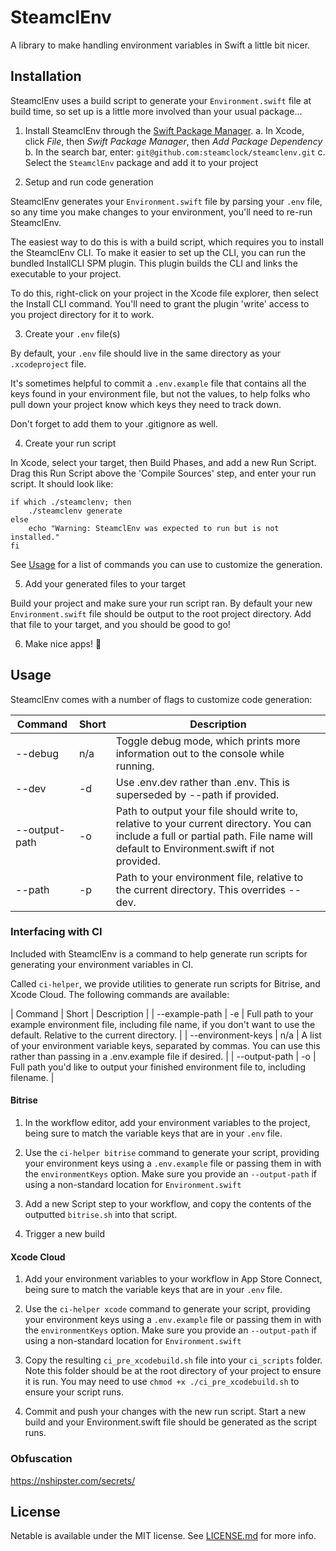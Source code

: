 # SteamclEnv
A library to make handling environment variables in Swift a little bit nicer.

## Installation

SteamclEnv uses a build script to generate your `Environment.swift` file at build time, so set up is a little more involved than your usual package...

1. Install SteamclEnv through the [Swift Package Manager](https://swift.org/package-manager/).
    a. In Xcode, click *File*, then *Swift Package Manager*, then *Add Package Dependency*
    b. In the search bar, enter: `git@github.com:steamclock/steamclenv.git`
    c. Select the `SteamclEnv` package and add it to your project
    
2. Setup and run code generation

SteamclEnv generates your `Environment.swift` file by parsing your `.env` file, so any time you make changes to your environment, you'll need to re-run SteamclEnv.

The easiest way to do this is with a build script, which requires you to install the SteamclEnv CLI. To make it easier to set up the CLI, you can run the bundled InstallCLI SPM plugin. This plugin builds the CLI and links the executable to your project.

To do this, right-click on your project in the Xcode file explorer, then select the Install CLI command. You'll need to grant the plugin 'write' access to you project directory for it to work.

3. Create your `.env` file(s)

By default, your `.env` file should live in the same directory as your `.xcodeproject` file. 

It's sometimes helpful to commit a `.env.example` file that contains all the keys found in your environment file, but not the values, to help folks who pull down your project know which keys they need to track down.

Don't forget to add them to your .gitignore as well.

4. Create your run script

In Xcode, select your target, then Build Phases, and add a new Run Script. Drag this Run Script above the 'Compile Sources' step, and enter your run script. It should look like:

```
if which ./steamclenv; then 
    ./steamclenv generate
else
    echo "Warning: SteamclEnv was expected to run but is not installed."
fi
```

See [Usage](#usage) for a list of commands you can use to customize the generation.

5. Add your generated files to your target

Build your project and make sure your run script ran. By default your new `Environment.swift` file should be output to the root project directory. Add that file to your target, and you should be good to go! 

6. Make nice apps! 🚀

## Usage

SteamclEnv comes with a number of flags to customize code generation:

| Command | Short | Description |
| ------ | ------ | ---------- |
| --debug | n/a | Toggle debug mode, which prints more information out to the console while running. |
| --dev | -d | Use .env.dev rather than .env. This is superseded by --path if provided. |
| --output-path | -o | Path to output your file should write to, relative to your current directory. You can include a full or partial path. File name will default to Environment.swift if not provided. |
| --path | -p | Path to your environment file, relative to the current directory. This overrides --dev. |


### Interfacing with CI

Included with SteamclEnv is a command to help generate run scripts for generating your environment variables in CI. 

Called `ci-helper`, we provide utilities to generate run scripts for Bitrise, and Xcode Cloud. The following commands are available:

| Command | Short | Description |
| --example-path | -e | Full path to your example environment file, including file name, if you don't want to use the default. Relative to the current directory. |
| --environment-keys | n/a | A list of your environment variable keys, separated by commas. You can use this rather than passing in a .env.example file if desired. | 
| --output-path | -o | Full path you'd like to output your finished environment file to, including filename. |

#### Bitrise

1. In the workflow editor, add your environment variables to the project, being sure to match the variable keys that are in your `.env` file.

2. Use the `ci-helper bitrise` command to generate your script, providing your environment keys using a `.env.example` file or passing them in with the `environmentKeys` option. Make sure you provide an `--output-path` if using a non-standard location for `Environment.swift`

3. Add a new Script step to your workflow, and copy the contents of the outputted `bitrise.sh` into that script.

4. Trigger a new build

#### Xcode Cloud

1. Add your environment variables to your workflow in App Store Connect, being sure to match the variable keys that are in your `.env` file.

2. Use the `ci-helper xcode` command to generate your script, providing your environment keys using a `.env.example` file or passing them in with the `environmentKeys` option. Make sure you provide an `--output-path` if using a non-standard location for `Environment.swift`

3. Copy the resulting `ci_pre_xcodebuild.sh` file into your `ci_scripts` folder. Note this folder should be at the root directory of your project to ensure it is run. You may need to use `chmod +x ./ci_pre_xcodebuild.sh` to ensure your script runs.

4. Commit and push your changes with the new run script. Start a new build and your Environment.swift file should be generated as the script runs.

### Obfuscation

https://nshipster.com/secrets/

## License

Netable is available under the MIT license. See [LICENSE.md](https://github.com/steamclock/steamclenv/blob/main/LICENSE.md) for more info.
